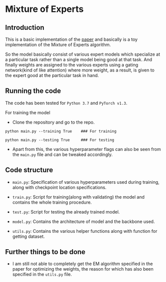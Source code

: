 # Mixture of Experts

## Introduction

This is a basic implementation of the [paper](https://reader.elsevier.com/reader/sd/pii/S089360809900043X?token=B1AC91E547A7C1A099D743421A8BDC740112CA6B19B5B59EEC380BE54DB1B19CE8AF89A5291B2D20A358DF903DA798BD) and basically is a toy implementation of the Mixture of Experts algorithm.

So the model basically consist of various expert models which specialize at a particular task rather than a single model being good at that task.
And finally weights are assigned to the various experts using a gating network(kind of like attention) where more weight, as a result, is given to the expert good at the particular task in hand.

## Running the code

The code has been tested for `Python 3.7` and `PyTorch v1.3`.

For training the model

- Clone the repository and go to the repo.
```
python main.py --training True    ### For training

python main.py --testing True     ### For testing
```

- Apart from this, the various hyperparameter flags can also be seen from the `main.py` file and can be tweaked accordingly.

## Code structure

- `main.py`: Specification of various hyperparameters used during training, along with checkpoint location specifications.

- `train.py`: Script for training(along with validating) the model and contains the whole training procedure.

- `test.py`: Script for testing the already trained model.

- `model.py`: Contains the architecture of model and the backbone used.

- `utils.py`: Contains the various helper functions along with function for getting dataset.

## Further things to be done

- I am still not able to completely get the EM algorithm specified in the paper for optimizing the weights, the reason for which has also been specified in the `utils.py` file.
